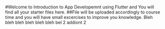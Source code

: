 #Welcome to Introduction to App Developemnt using Flutter and You will find all your starter files here.
##File will be uploaded accordingly to course time and you will have small excercises to improve you knowledge.
 Bleh bleh bleh bleh
bleh bleh bel 2 addiont 2
